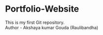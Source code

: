 # Portfolio-Website
This is my first Git repository.
<br>
Author - Akshaya kumar Gouda (Raulibandha)
